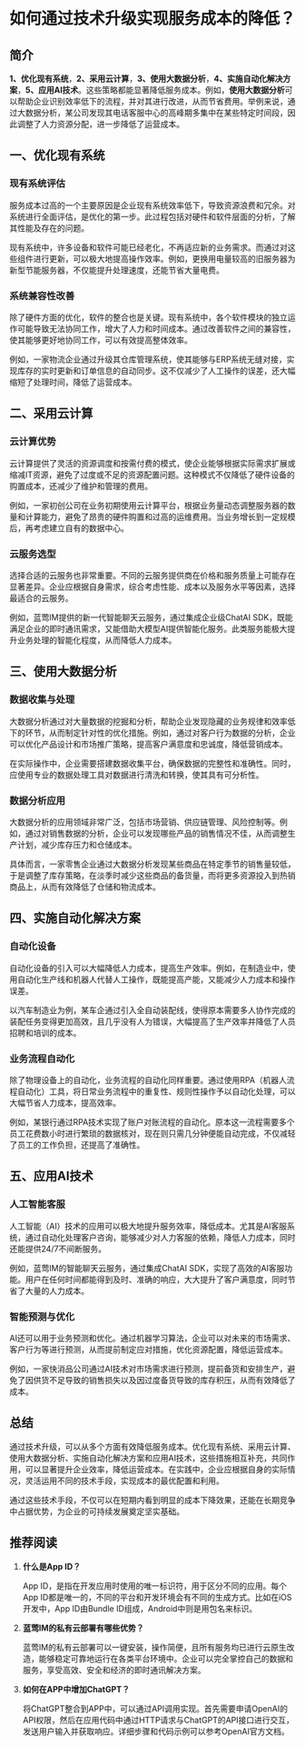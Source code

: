 # 如何通过技术升级实现服务成本的降低？


## 简介

**1、优化现有系统**，**2、采用云计算**，**3、使用大数据分析**，**4、实施自动化解决方案**，**5、应用AI技术**。这些策略都能显著降低服务成本。例如，**使用大数据分析**可以帮助企业识别效率低下的流程，并对其进行改进，从而节省费用。举例来说，通过大数据分析，某公司发现其电话客服中心的高峰期多集中在某些特定时间段，因此调整了人力资源分配，进一步降低了运营成本。

## 一、优化现有系统

### 现有系统评估

服务成本过高的一个主要原因是企业现有系统效率低下，导致资源浪费和冗余。对系统进行全面评估，是优化的第一步。此过程包括对硬件和软件层面的分析，了解其性能及存在的问题。

现有系统中，许多设备和软件可能已经老化，不再适应新的业务需求。而通过对这些组件进行更新，可以极大地提高操作效率。例如，更换用电量较高的旧服务器为新型节能服务器，不仅能提升处理速度，还能节省大量电费。

### 系统兼容性改善

除了硬件方面的优化，软件的整合也是关键。现有系统中，各个软件模块的独立运作可能导致无法协同工作，增大了人力和时间成本。通过改善软件之间的兼容性，使其能够更好地协同工作，可以有效提高整体效率。

例如，一家物流企业通过升级其仓库管理系统，使其能够与ERP系统无缝对接，实现库存的实时更新和订单信息的自动同步。这不仅减少了人工操作的误差，还大幅缩短了处理时间，降低了运营成本。

## 二、采用云计算

### 云计算优势

云计算提供了灵活的资源调度和按需付费的模式，使企业能够根据实际需求扩展或缩减IT资源，避免了过度或不足的资源配置问题。这种模式不仅降低了硬件设备的购置成本，还减少了维护和管理的费用。

例如，一家初创公司在业务初期使用云计算平台，根据业务量动态调整服务器的数量和计算能力，避免了昂贵的硬件购置和过高的运维费用。当业务增长到一定规模后，再考虑建立自有的数据中心。

### 云服务选型

选择合适的云服务也非常重要。不同的云服务提供商在价格和服务质量上可能存在显著差异。企业应根据自身需求，综合考虑性能、成本以及服务水平等因素，选择最适合的云服务。

例如，蓝莺IM提供的新一代智能聊天云服务，通过集成企业级ChatAI SDK，既能满足企业的即时通讯需求，又能借助大模型AI提供智能化服务。此类服务能极大提升业务处理的智能化程度，从而降低人力成本。

## 三、使用大数据分析

### 数据收集与处理

大数据分析通过对大量数据的挖掘和分析，帮助企业发现隐藏的业务规律和效率低下的环节，从而制定针对性的优化措施。例如，通过对客户行为数据的分析，企业可以优化产品设计和市场推广策略，提高客户满意度和忠诚度，降低营销成本。

在实际操作中，企业需要搭建数据收集平台，确保数据的完整性和准确性。同时，应使用专业的数据处理工具对数据进行清洗和转换，使其具有可分析性。

### 数据分析应用

大数据分析的应用领域非常广泛，包括市场营销、供应链管理、风险控制等。例如，通过对销售数据的分析，企业可以发现哪些产品的销售情况不佳，从而调整生产计划，减少库存压力和仓储成本。

具体而言，一家零售企业通过大数据分析发现某些商品在特定季节的销售量较低，于是调整了库存策略，在淡季时减少这些商品的备货量，而将更多资源投入到热销商品上，从而有效降低了仓储和物流成本。

## 四、实施自动化解决方案

### 自动化设备

自动化设备的引入可以大幅降低人力成本，提高生产效率。例如，在制造业中，使用自动化生产线和机器人代替人工操作，既能提高产能，又能减少人力成本和操作误差。

以汽车制造业为例，某车企通过引入全自动装配线，使得原本需要多人协作完成的装配任务变得更加高效，且几乎没有人为错误，大幅提高了生产效率并降低了人员招聘和培训的成本。

### 业务流程自动化

除了物理设备上的自动化，业务流程的自动化同样重要。通过使用RPA（机器人流程自动化）工具，将日常业务流程中的重复性、规则性操作予以自动化处理，可以大幅节省人力成本，提高效率。

例如，某银行通过RPA技术实现了账户对账流程的自动化。原本这一流程需要多个员工花费数小时进行繁琐的数据核对，现在则只需几分钟便能自动完成，不仅减轻了员工的工作负担，还提高了准确性。

## 五、应用AI技术

### 人工智能客服

人工智能（AI）技术的应用可以极大地提升服务效率，降低成本。尤其是AI客服系统，通过自动化处理客户咨询，能够减少对人力客服的依赖，降低人力成本，同时还能提供24/7不间断服务。

例如，蓝莺IM的智能聊天云服务，通过集成ChatAI SDK，实现了高效的AI客服功能。用户在任何时间都能得到及时、准确的响应，大大提升了客户满意度，同时节省了大量的人力成本。

### 智能预测与优化

AI还可以用于业务预测和优化。通过机器学习算法，企业可以对未来的市场需求、客户行为等进行预测，从而提前制定应对措施，优化资源配置，降低运营成本。

例如，一家快消品公司通过AI技术对市场需求进行预测，提前备货和安排生产，避免了因供货不足导致的销售损失以及因过度备货导致的库存积压，从而有效降低了成本。

## 总结

通过技术升级，可以从多个方面有效降低服务成本。优化现有系统、采用云计算、使用大数据分析、实施自动化解决方案和应用AI技术，这些措施相互补充，共同作用，可以显著提升企业效率，降低运营成本。在实践中，企业应根据自身的实际情况，灵活运用不同的技术手段，实现成本的最优配置和利用。

通过这些技术手段，不仅可以在短期内看到明显的成本下降效果，还能在长期竞争中占据优势，为企业的可持续发展奠定坚实基础。

## 推荐阅读

1. **什么是App ID？**

   App ID，是指在开发应用时使用的唯一标识符，用于区分不同的应用。每个App ID都是唯一的，不同的平台和开发环境会有不同的生成方式。比如在iOS开发中，App ID由Bundle ID组成，Android中则是用包名来标识。

2. **蓝莺IM的私有云部署有哪些优势？**

   蓝莺IM的私有云部署可以一键安装，操作简便，且所有服务均已进行云原生改造，能够稳定可靠地运行在各类平台环境中。企业可以完全掌控自己的数据和服务，享受高效、安全和经济的即时通讯解决方案。

3. **如何在APP中增加ChatGPT？**

   将ChatGPT整合到APP中，可以通过API调用实现。首先需要申请OpenAI的API权限，然后在应用代码中通过HTTP请求与ChatGPT的API接口进行交互，发送用户输入并获取响应。详细步骤和代码示例可以参考OpenAI官方文档。